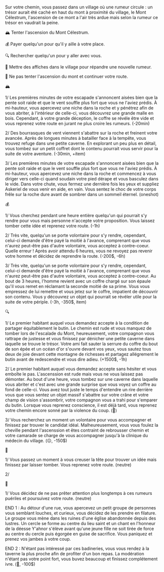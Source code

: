 Sur votre chemin, vous passez dans un village où une rumeur circule : un trésor aurait été caché en haut du mont à proximité du village, le Mont Célestrum, l'ascension de ce mont a l'air très ardue mais selon la rumeur ce trésor en vaudrait la peine.

🏔️ Tenter l'ascension du Mont Célestrum.

💰 Payer quelqu'un pour qu'il y aille à votre place.

🔍 Rechercher quelqu'un pour y aller avec vous.

📰 Mettre des affiches dans le village pour répandre une nouvelle rumeur.

🏃 Ne pas tenter l'ascension du mont et continuer votre route.


🏔️

1/ Les premières minutes de votre escapade s'annoncent aisées bien que la pente soit raide et que le vent souffle plus fort que vous ne l'aviez prédis. À mi-hauteur, vous apercevez une niche dans la roche et y pénétrez afin de vous abriter, à l'intérieur de celle-ci, vous découvrez une grande malle en bois. Cependant, à votre grande déception, le coffre se révéle être vide et vous reprenez votre route en jurant ne plus croire les rumeurs. 
(-20min)

2/ Des bourrasques de vent viennent s'abattre sur la roche et freinent votre avancée. Après de longues minutes à batailler face à la tempête, vous trouvez refuge dans une petite caverne. En explorant un peu plus en détail, vous tombez sur un petit coffret dont le contenu pourrait vous servir pour la suite de votre aventure. (-30min, +item)

3/ Les premières minutes de votre escapade s'annoncent aisées bien que la pente soit raide et que le vent souffle plus fort que vous ne l'aviez prédis. À mi-hauteur, vous apercevez une niche dans la roche et commencez à vous diriger vers celle-ci quand soudain votre pied dérape et vous basculez dans le vide. Dans votre chute, vous fermez une dernière fois les yeux et suppliez Askeriel de vous venir en aide, en vain. Vous sentez le choc de votre corps frêle sur la roche dure avant de sombrer dans un sommeil éternel. 
(oneshot)


💰

1/ Vous cherchez pendant une heure entière quelqu'un qui pourrait s'y rendre pour vous mais personne n'accepte votre proposition. Vous laissez tomber cette idée et reprenez votre route. 
(-1h)

2/ Très vite, quelqu'un se porte volontaire pour s'y rendre, cependant, celui-ci demande d'être payé la moitié à l'avance, comprenant que vous n'aurez peut-être pas d'autre volontaire, vous acceptez à contre-coeur. Quelle erreur ! Après avoir attendu 6 heures, vous ne revoyez pas revenir votre homme et décidez de reprendre la route. 
(-200$, -6h)

3/ Très vite, quelqu'un se porte volontaire pour s'y rendre, cependant, celui-ci demande d'être payé la moitié à l'avance, comprenant que vous n'aurez peut-être pas d'autre volontaire, vous acceptez à contre-coeur. Au bout de 3 heures, l'homme revient avec un coffre chargé sur son épaule qu'il vous remet en réclamant la seconde moitié de sa prime. Vous vous empressez de lui remettre et vous jetez sur le coffre, impatient de découvrir son contenu. Vous y découvrez un objet qui pourrait se révéler utile pour la suite de votre périple. 
(-3h, -350$, item)


🔍

1/ Le premier habitant auquel vous demandez accepte à la condition de partager équitablement le butin. Le chemin est rude et vous manquez de tomber lors de l'escalade du Mont, heureusement, votre compagnon vous rattrape de justesse et vous finissez par dénicher une petite caverne dans laquelle se trouve le trésor. Votre ami fait sauter la serrure du coffre du bout de son épée et un océan d'or s'ouvre devant vos yeux, vous sautez tous deux de joie devant cette montagne de richesses et partagez allégrement le butin avant de redescendre et vous dire adieu. 
(+1500$, -1h)

2/ Le premier habitant auquel vous demandez accepte sans hésiter et vous emboîte le pas. L'ascenssion est rude mais vous ne vous laissez pas démonter. Au bout d'une heure, vous tombez sur une caverne dans laquelle vous abriter et c'est avec une grande surprise que vous voyez un coffre au fond de celle-ci. Vous avez tout juste le temps d'entendre un rire derrière vous que vous sentez un objet massif s'abattre sur votre crâne et votre champ de vision s'assombrir, votre compagnon vous a trahi pour s'emparer du butin. Lorsque vous reprenez conscience, il est déjà tard, vous reprenez votre chemin encore sonné par la violence du coup. 
(🤕)

3/ Vous recherchez un moment un volontaire pour vous accompagner et finissez par trouver le candidat idéal. Malheureusement, vous vous foulez la cheville pendant l'ascenssion et êtes contraint de rebrousser chemin et votre camarade se charge de vous accompagner jusqu'à la clinique du médecin du village. 
(😖, -150$)


📰

1/ Vous passez un moment à vous creuser la tête pour trouver un idée mais finissez par laisser tomber. Vous reprenez votre route.
(neutre)

2/ 


🏃

1/ Vous décidez de ne pas prêter attention plus longtemps à ces rumeurs puériles et poursuivez votre route.
(neutre)


END 1 : Au détour d'une rue, vous apercevez un petit groupe de personnes vous semblant louches, et curieux, vous décidez de les prendre en filature. Le groupe vous mène dans les ruines d'une église abandonnée depuis des lustres. Un cercle se forme au centre du lieu saint et un chant en l'honneur de la déesse Y'ahnor s'élève avant qu'une jeune fille ne soit tirée de force au centre du cercle puis égorgée en guise de sacrifice. Vous paniquez et prenez vos jambes à votre coup.

END 2 : N'étant pas intéressé par ces badineries, vous vous rendez à la taverne la plus proche afin de profiter d'un bon repas. La modération n'étant pas votre point fort, vous buvez beaucoup et finissez complétement ivre. 
(🤪, -100$)








